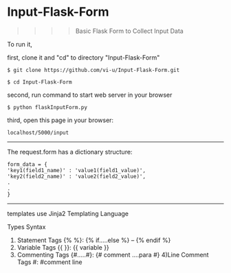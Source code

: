 # Input-Flask-Form
>>>>    Basic Flask Form to Collect Input Data

To run it,

first, clone it and "cd" to directory "Input-Flask-Form"

    $ git clone https://github.com/vi-u/Input-Flask-Form.git
    
    $ cd Input-Flask-Form

second, run command to start web server in your browser

    $ python flaskInputForm.py

third, open this page in your browser:

    localhost/5000/input


****

The request.form has a dictionary structure:

    form_data = {
    'key1(field1_name)' : 'value1(field1_value)',
    'key2(field2_name)' : 'value2(field2_value)',
    .
    .
    }


*****

templates use Jinja2 Templating Language

Types	                Syntax

1) Statement Tags	{% %}: {% if…..else %} – {% endif %}
2) Variable Tags	{{ }}: {{ variable }}
3) Commenting Tags	{#…..#}: {# comment ….para #}
4)Line Comment Tags	#: #comment line
